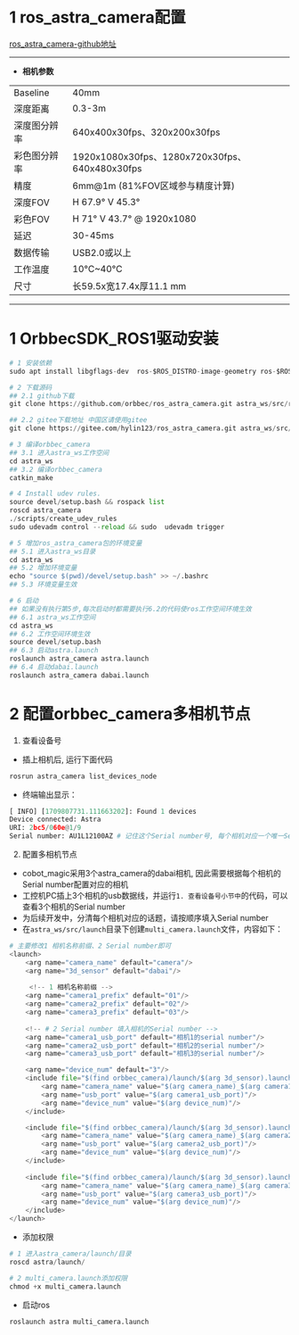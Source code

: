 
# 1 ros_astra_camera配置

[ros_astra_camera-github地址](https://github.com/orbbec/ros_astra_camera)

---
+ **相机参数**


|||
| :------- | -------------------------------------------- |
| Baseline | 40mm                                         |
| 深度距离     | 0.3-3m                                       |
| 深度图分辨率   | 640x400x30fps、320x200x30fps                  |
| 彩色图分辨率   | 1920x1080x30fps、1280x720x30fps、640x480x30fps |
| 精度       | 6mm@1m (81%FOV区域参与精度计算)                      |
| 深度FOV    | H 67.9° V 45.3°                              |
| 彩色FOV    | H 71° V 43.7° @ 1920x1080                    |
| 延迟       | 30-45ms                                      |
| 数据传输     | USB2.0或以上                                    |
| 工作温度     | 10°C~40°C                                    |
| 尺寸       | 长59.5x宽17.4x厚11.1 mm                         |


---

# 1 OrbbecSDK_ROS1驱动安装

~~~python
# 1 安装依赖
sudo apt install libgflags-dev  ros-$ROS_DISTRO-image-geometry ros-$ROS_DISTRO-camera-info-manager ros-$ROS_DISTRO-image-transport ros-$ROS_DISTRO-image-publisher ros-$ROS_DISTRO-libuvc-ros libgoogle-glog-dev libusb-1.0-0-dev libeigen3-dev 

# 2 下载源码
## 2.1 github下载
git clone https://github.com/orbbec/ros_astra_camera.git astra_ws/src/ros_astra_camera

## 2.2 gitee下载地址 中国区请使用gitee
git clone https://gitee.com/hylin123/ros_astra_camera.git astra_ws/src/ros_astra_camera

# 3 编译orbbec_camera
## 3.1 进入astra_ws工作空间
cd astra_ws
## 3.2 编译orbbec_camera
catkin_make

# 4 Install udev rules.
source devel/setup.bash && rospack list
roscd astra_camera
./scripts/create_udev_rules
sudo udevadm control --reload && sudo  udevadm trigger

# 5 增加ros_astra_camera包的环境变量
## 5.1 进入astra_ws目录
cd astra_ws
## 5.2 增加环境变量
echo "source $(pwd)/devel/setup.bash" >> ~/.bashrc 
## 5.3 环境变量生效

# 6 启动
## 如果没有执行第5步,每次启动时都需要执行6.2的代码使ros工作空间环境生效
## 6.1 astra_ws工作空间
cd astra_ws
## 6.2 工作空间环境生效
source devel/setup.bash
## 6.3 启动astra.launch
roslaunch astra_camera astra.launch
## 6.4 启动dabai.launch
roslaunch astra_camera dabai.launch
~~~


# 2 配置orbbec_camera多相机节点

1. 查看设备号
+ 插上相机后, 运行下面代码

~~~python
rosrun astra_camera list_devices_node
~~~

+ 终端输出显示：
~~~python
[ INFO] [1709807731.111663202]: Found 1 devices
Device connected: Astra
URI: 2bc5/060e@1/9
Serial number: AU1L12100AZ # 记住这个Serial number号, 每个相机对应一个唯一Serial number
~~~

2. 配置多相机节点

+ cobot_magic采用3个astra_camera的dabai相机, 因此需要根据每个相机的Serial number配置对应的相机
+ 工控机PC插上3个相机的usb数据线，并运行`1. 查看设备号小节中`的代码，可以查看3个相机的Serial number
+ 为后续开发中，分清每个相机对应的话题，请按顺序填入Serial number
+ 在`astra_ws/src/launch`目录下创建`multi_camera.launch`文件，内容如下：

~~~python
# 主要修改1 相机名称前缀、2 Serial number即可
<launch>
    <arg name="camera_name" default="camera"/>
    <arg name="3d_sensor" default="dabai"/>
    
     <!-- 1 相机名称前缀 -->
    <arg name="camera1_prefix" default="01"/>
    <arg name="camera2_prefix" default="02"/>
    <arg name="camera3_prefix" default="03"/>
    
    <!-- # 2 Serial number 填入相机的Serial number -->
    <arg name="camera1_usb_port" default="相机1的serial number"/>
    <arg name="camera2_usb_port" default="相机2的serial number"/>
    <arg name="camera3_usb_port" default="相机3的serial number"/>

    <arg name="device_num" default="3"/>
    <include file="$(find orbbec_camera)/launch/$(arg 3d_sensor).launch">
        <arg name="camera_name" value="$(arg camera_name)_$(arg camera1_prefix)"/>
        <arg name="usb_port" value="$(arg camera1_usb_port)"/>
        <arg name="device_num" value="$(arg device_num)"/>
    </include>

    <include file="$(find orbbec_camera)/launch/$(arg 3d_sensor).launch">
        <arg name="camera_name" value="$(arg camera_name)_$(arg camera2_prefix)"/>
        <arg name="usb_port" value="$(arg camera2_usb_port)"/>
        <arg name="device_num" value="$(arg device_num)"/>
    </include>
    
    <include file="$(find orbbec_camera)/launch/$(arg 3d_sensor).launch">
        <arg name="camera_name" value="$(arg camera_name)_$(arg camera3_prefix)"/>
        <arg name="usb_port" value="$(arg camera3_usb_port)"/>
        <arg name="device_num" value="$(arg device_num)"/>
    </include>
</launch>
~~~

+ 添加权限
~~~python
# 1 进入astra_camera/launch/目录
roscd astra/launch/

# 2 multi_camera.launch添加权限
chmod +x multi_camera.launch
~~~

+ 启动ros
~~~python
roslaunch astra multi_camera.launch
~~~